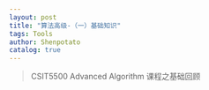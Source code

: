 ```yaml
---
layout: post
title: "算法高级-（一）基础知识"
tags: Tools 
author: Shenpotato
catalog: true
---
```




> CSIT5500 Advanced Algorithm 课程之基础回顾



## 
